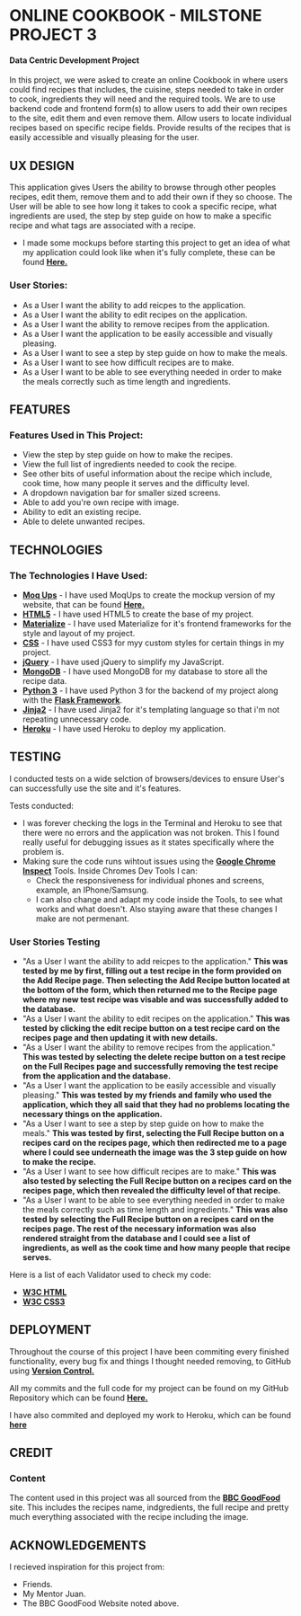 # ONLINE COOKBOOK - MILSTONE PROJECT 3
 
#### Data Centric Development Project

In this project, we were asked to create an online Cookbook in where users could find recipes that includes, the cuisine, steps needed 
to take in order to cook, ingredients they will need and the required tools. We are to use backend code and frontend form(s) to allow
users to add their own recipes to the site, edit them and even remove them. Allow users to locate individual recipes based on specific
recipe fields. Provide results of the recipes that is easily accessible and visually pleasing for the user.

## UX DESIGN

This application gives Users the ability to browse through other peoples recipes, edit them, remove them and to add their own if they so choose.
The User will be able to see how long it takes to cook a specific recipe, what ingredients are used, the step by step guide on how to make
a specific recipe and what tags are associated with a recipe.

- I made some mockups before starting this project to get an idea of what my application could look like when it's fully complete, these can be found **[Here.](https://github.com/CapitainHolmes/cookbook-project/tree/master/mock--ups)**


### User Stories:

- As a User I want the ability to add reicpes to the application.
- As a User I want the ability to edit recipes on the application.
- As a User I want the ability to remove recipes from the application.
- As a User I want the application to be easily accessible and visually pleasing.
- As a User I want to see a step by step guide on how to make the meals.
- As a User I want to see how difficult recipes are to make.
- As a User I want to be able to see everything needed in order to make the meals correctly such as time length and ingredients.

## FEATURES

### Features Used in This Project:

- View the step by step guide on how to make the recipes.
- View the full list of ingredients needed to cook the recipe.
- See other bits of useful information about the recipe which include, cook time, how many people it serves and the difficulty level.
- A dropdown navigation bar for smaller sized screens.
- Able to add you're own recipe with image.
- Ability to edit an existing recipe.
- Able to delete unwanted recipes.

## TECHNOLOGIES

### The Technologies I Have Used:

- **[Moq Ups](https://app.moqups.com/)** - I have used MoqUps to create the mockup version of my website, that can be found **[Here.](https://github.com/CapitainHolmes/cookbook-project/tree/master/mock--ups)**
- **[HTML5](https://en.wikipedia.org/wiki/HTML5)** - I have used HTML5 to create the base of my project.
- **[Materialize](https://materializecss.com/)** - I have used Materialize for it's frontend frameworks for the style and layout of my project.
- **[CSS](https://en.wikipedia.org/wiki/Cascading_Style_Sheets)** - I have used CSS3 for myy custom styles for certain things in my project.
- **[jQuery](https://en.wikipedia.org/wiki/JQuery)** - I have used jQuery to simplify my JavaScript.
- **[MongoDB](https://www.mongodb.com/)** - I have used MongoDB for my database to store all the recipe data.
- **[Python 3](https://www.python.org/)** - I have used Python 3 for the backend of my project along with the **[Flask Framework](https://en.wikipedia.org/wiki/Flask_(web_framework))**.
- **[Jinja2](https://jinja.palletsprojects.com/en/2.10.x/)** - I have used Jinja2 for it's templating language so that i'm not repeating unnecessary code.
- **[Heroku](https://en.wikipedia.org/wiki/Heroku)** - I have used Heroku to deploy my application.

## TESTING

I conducted tests on a wide selction of browsers/devices to ensure User's can successfully use the site and it's features.

Tests conducted:

- I was forever checking the logs in the Terminal and Heroku to see that there were no errors and the application was not broken. This I found really useful for debugging issues as it states specifically where the problem is.
- Making sure the code runs wihtout issues using the **[Google Chrome Inspect](https://developers.google.com/web/tools/chrome-devtools/shortcuts)** Tools.
Inside Chromes Dev Tools I can:
    - Check the responsiveness for individual phones and screens, example, an IPhone/Samsung.
    - I can also change and adapt my code inside the Tools, to see what works and what doesn't. Also staying aware that these changes I make are not permenant.

### User Stories Testing

- "As a User I want the ability to add reicpes to the application." 
**This was tested by me by first, filling out a test recipe in the form provided on the Add Recipe page. Then selecting the Add Recipe button located at the bottom of the form, which then returned me to the Recipe page where my new test recipe was visable and was successfully added to the database.**
- "As a User I want the ability to edit recipes on the application."
**This was tested by clicking the edit recipe button on a test recipe card on the recipes page and then updating it with new details.**
- "As a User I want the ability to remove recipes from the application."
**This was tested by selecting the delete recipe button on a test recipe on the Full Recipes page and successfully removing the test recipe from the application and the database.**
- "As a User I want the application to be easily accessible and visually pleasing."
**This was tested by my friends and family who used the application, which they all said that they had no problems locating the necessary things on the application.**
- "As a User I want to see a step by step guide on how to make the meals."
**This was tested by first, selecting the Full Recipe button on a recipes card on the recipes page, which then redirected me to a page where I could see underneath the image was the 3 step guide on how to make the recipe.**
- "As a User I want to see how difficult recipes are to make."
**This was also tested by selecting the Full Recipe button on a recipes card on the recipes page, which then revealed the difficulty level of that recipe.**
- "As a User I want to be able to see everything needed in order to make the meals correctly such as time length and ingredients."
**This was also tested by selecting the Full Recipe button on a recipes card on the recipes page. The rest of the necessary information was also rendered straight from the database and I could see a list of ingredients, as well as the cook time and how many people that recipe serves.**


Here is a list of each Validator used to check my code:

- **[W3C HTML](https://validator.w3.org/)**
- **[W3C CSS3](https://jigsaw.w3.org/css-validator/)**



## DEPLOYMENT

Throughout the course of this project I have been commiting every finished functionality, 
every bug fix and things I thought needed removing, to GitHub using **[Version Control.](https://git-scm.com/book/en/v2/Getting-Started-About-Version-Control)**

All my commits and the full code for my project can be found on my GitHub Repository which can be found **[Here.](https://github.com/CapitainHolmes/cookbook-project)** 

I have also commited and deployed my work to Heroku, which can be found **[here](https://cookbook-database-project.herokuapp.com/)**

## CREDIT

### Content

The content used in this project was all sourced from the **[BBC GoodFood](https://www.bbcgoodfood.com/)** site. This includes the recipes name, indgredients, 
the full recipe and pretty much everything associated with the recipe including the image.

## ACKNOWLEDGEMENTS

I recieved inspiration for this project from:

- Friends.
- My Mentor Juan.
- The BBC GoodFood Website noted above.